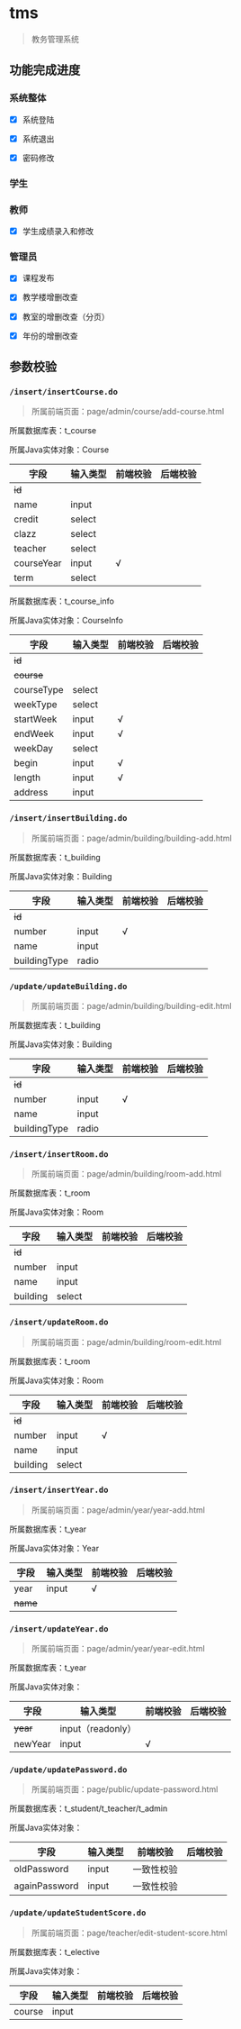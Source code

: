 # tms

> 教务管理系统

## 功能完成进度

### 系统整体

- [x] 系统登陆
- [x] 系统退出
- [x] 密码修改



### 学生



### 教师

- [x] 学生成绩录入和修改

### 管理员

- [x] 课程发布
- [x] 教学楼增删改查
- [x] 教室的增删改查（分页）
- [x] 年份的增删改查







## 参数校验



### `/insert/insertCourse.do`

> 所属前端页面：page/admin/course/add-course.html

所属数据库表：t_course

所属Java实体对象：Course

| 字段       | 输入类型 | 前端校验 | 后端校验 |
| ---------- | -------- | -------- | -------- |
| ~~id~~     |          |          |          |
| name       | input    |          |          |
| credit     | select   |          |          |
| clazz      | select   |          |          |
| teacher    | select   |          |          |
| courseYear | input    | √        |          |
| term       | select   |          |          |

所属数据库表：t_course_info

所属Java实体对象：CourseInfo

| 字段       | 输入类型 | 前端校验 | 后端校验 |
| ---------- | -------- | -------- | -------- |
| ~~id~~     |          |          |          |
| ~~course~~ |          |          |          |
| courseType | select   |          |          |
| weekType   | select   |          |          |
| startWeek  | input    | √        |          |
| endWeek    | input    | √        |          |
| weekDay    | select   |          |          |
| begin      | input    | √        |          |
| length     | input    | √        |          |
| address    | input    |          |          |



### `/insert/insertBuilding.do`

> 所属前端页面：page/admin/building/building-add.html

所属数据库表：t_building

所属Java实体对象：Building

| 字段         | 输入类型 | 前端校验 | 后端校验 |
| ------------ | -------- | -------- | -------- |
| ~~id~~       |          |          |          |
| number       | input    | √        |          |
| name         | input    |          |          |
| buildingType | radio    |          |          |

### `/update/updateBuilding.do`

> 所属前端页面：page/admin/building/building-edit.html

所属数据库表：t_building

所属Java实体对象：Building

| 字段         | 输入类型 | 前端校验 | 后端校验 |
| ------------ | -------- | -------- | -------- |
| ~~id~~       |          |          |          |
| number       | input    | √        |          |
| name         | input    |          |          |
| buildingType | radio    |          |          |





### `/insert/insertRoom.do`

> 所属前端页面：page/admin/building/room-add.html

所属数据库表：t_room

所属Java实体对象：Room

| 字段     | 输入类型 | 前端校验 | 后端校验 |
| -------- | -------- | -------- | -------- |
| ~~id~~   |          |          |          |
| number   | input    |          |          |
| name     | input    |          |          |
| building | select   |          |          |

### `/insert/updateRoom.do`

> 所属前端页面：page/admin/building/room-edit.html

所属数据库表：t_room

所属Java实体对象：Room

| 字段     | 输入类型 | 前端校验 | 后端校验 |
| -------- | -------- | -------- | -------- |
| ~~id~~   |          |          |          |
| number   | input    | √        |          |
| name     | input    |          |          |
| building | select   |          |          |



### `/insert/insertYear.do`

> 所属前端页面：page/admin/year/year-add.html

所属数据库表：t_year

所属Java实体对象：Year

| 字段     | 输入类型 | 前端校验 | 后端校验 |
| -------- | -------- | -------- | -------- |
| year     | input    | √        |          |
| ~~name~~ |          |          |          |

### `/insert/updateYear.do`

> 所属前端页面：page/admin/year/year-edit.html

所属数据库表：t_year

所属Java实体对象：

| 字段     | 输入类型          | 前端校验 | 后端校验 |
| -------- | ----------------- | -------- | -------- |
| ~~year~~ | input（readonly） |          |          |
| newYear  | input             | √        |          |



### `/update/updatePassword.do`

> 所属前端页面：page/public/update-password.html

所属数据库表：t_student/t_teacher/t_admin

所属Java实体对象：

| 字段          | 输入类型 | 前端校验   | 后端校验 |
| ------------- | -------- | ---------- | -------- |
| oldPassword   | input    | 一致性校验 |          |
| againPassword | input    | 一致性校验 |          |



### `/update/updateStudentScore.do`

> 所属前端页面：page/teacher/edit-student-score.html

所属数据库表：t_elective

所属Java实体对象：

| 字段   | 输入类型 | 前端校验 | 后端校验 |
| ------ | -------- | -------- | -------- |
| course | input    |          |          |

